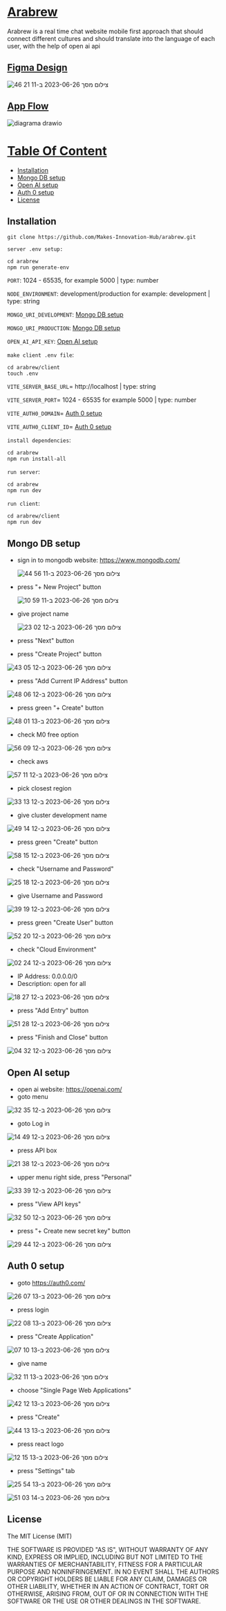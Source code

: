 # [Arabrew]()

Arabrew is a real time chat website mobile first approach that should connect different cultures and should translate into the language of each user, with the help of open ai api
## [Figma Design]()
![צילום מסך 2023-06-26 ב-11 21 46](https://github.com/Makes-Innovation-Hub/arabrew/assets/53153372/665f9cfb-7fda-4778-bef2-13b2f75a51f3)
## [App Flow]()

![diagrama drawio](https://github.com/Makes-Innovation-Hub/arabrew/assets/53153372/ae098cb7-293b-41c2-a169-83a4df9908b2)

# [Table Of Content]()
* [Installation](#installation)
* [Mongo DB setup](#mongo-db-setup)
* [Open AI setup](#open-ai-setup)
* [Auth 0 setup](#auth-0-setup)
* [License](#license)

## Installation

```
git clone https://github.com/Makes-Innovation-Hub/arabrew.git
```

``server .env setup:``
```
cd arabrew
npm run generate-env
```

``PORT``: 1024 - 65535, for example 5000 | type: number

``NODE_ENVIRONMENT``: development/production for example: development | type: string

``MONGO_URI_DEVELOPMENT``: [Mongo DB setup](#mongo-db-setup)

``MONGO_URI_PRODUCTION``: [Mongo DB setup](#mongo-db-setup)

``OPEN_AI_API_KEY``: [Open AI setup](#open-ai-setup)

``make client .env file``:
```
cd arabrew/client
touch .env
```

``VITE_SERVER_BASE_URL``= http://localhost | type: string

``VITE_SERVER_PORT``= 1024 - 65535 for example 5000 | type: number

``VITE_AUTH0_DOMAIN``= [Auth 0 setup](#auth-0-setup)

``VITE_AUTH0_CLIENT_ID``= [Auth 0 setup](#auth-0-setup)

``install dependencies``:
```
cd arabrew
npm run install-all
```
``run server``:
```
cd arabrew
npm run dev
```
``run client``:
```
cd arabrew/client
npm run dev
```

## Mongo DB setup

* sign in to mongodb website: https://www.mongodb.com/

  ![צילום מסך 2023-06-26 ב-11 56 44](https://github.com/Makes-Innovation-Hub/arabrew/assets/53153372/205524f2-3e84-4de6-857e-87e113aef288)
* press "+ New Project" button

  ![צילום מסך 2023-06-26 ב-11 59 10](https://github.com/Makes-Innovation-Hub/arabrew/assets/53153372/07033b0d-bf7a-4894-8407-4ea7b160e4c1)
* give project name

  ![צילום מסך 2023-06-26 ב-12 02 23](https://github.com/Makes-Innovation-Hub/arabrew/assets/53153372/d76cb2ae-1380-4c07-b3fc-dd21cea54b6a)
* press "Next" button
* press "Create Project" button

![צילום מסך 2023-06-26 ב-12 05 43](https://github.com/Makes-Innovation-Hub/arabrew/assets/53153372/42c2d9e9-50cd-41f7-8210-891064e3e9b6)
* press "Add Current IP Address" button

![צילום מסך 2023-06-26 ב-12 06 48](https://github.com/Makes-Innovation-Hub/arabrew/assets/53153372/c6bd10bd-f777-4b24-8eb6-ee4fd7b53cf0)
* press green "+ Create" button

![צילום מסך 2023-06-26 ב-13 01 48](https://github.com/Makes-Innovation-Hub/arabrew/assets/53153372/29c2bae6-53d9-4af8-a5dc-0f33b86262d2)

* check M0 free option

![צילום מסך 2023-06-26 ב-12 09 56](https://github.com/Makes-Innovation-Hub/arabrew/assets/53153372/3ff5bddf-07be-47a4-8519-109f0c5610e4)
* check aws

![צילום מסך 2023-06-26 ב-12 11 57](https://github.com/Makes-Innovation-Hub/arabrew/assets/53153372/164929c2-609a-43ff-ad38-aae4e0209867)
* pick closest region

![צילום מסך 2023-06-26 ב-12 13 33](https://github.com/Makes-Innovation-Hub/arabrew/assets/53153372/dff983d7-6f9e-4e67-9b68-a3702d900c86)
* give cluster development name

![צילום מסך 2023-06-26 ב-12 14 49](https://github.com/Makes-Innovation-Hub/arabrew/assets/53153372/52ef9c3c-aee7-4481-bd28-b2371c8c24fe)
* press green "Create" button

![צילום מסך 2023-06-26 ב-12 15 58](https://github.com/Makes-Innovation-Hub/arabrew/assets/53153372/f510800a-caa7-4d22-98ba-c8a4f3afbbe6)
* check "Username and Password"

![צילום מסך 2023-06-26 ב-12 18 25](https://github.com/Makes-Innovation-Hub/arabrew/assets/53153372/dee59938-2005-4d7d-912c-6d480f53ad14)
* give Username and Password

![צילום מסך 2023-06-26 ב-12 19 39](https://github.com/Makes-Innovation-Hub/arabrew/assets/53153372/8e8124d5-9cda-4b60-8e87-bda08950acd9)
* press green "Create User" button

![צילום מסך 2023-06-26 ב-12 20 52](https://github.com/Makes-Innovation-Hub/arabrew/assets/53153372/0a07864c-1ffe-4db8-a3ab-83b6493d5e11)
* check "Cloud Environment"

![צילום מסך 2023-06-26 ב-12 24 02](https://github.com/Makes-Innovation-Hub/arabrew/assets/53153372/76367e81-c4f8-4e43-bc0d-40b330c65839)
* IP Address: 0.0.0.0/0
* Description: open for all

![צילום מסך 2023-06-26 ב-12 27 18](https://github.com/Makes-Innovation-Hub/arabrew/assets/53153372/6d23ff1a-013a-4dd0-9373-9f8efc96f54d)
* press "Add Entry" button

![צילום מסך 2023-06-26 ב-12 28 51](https://github.com/Makes-Innovation-Hub/arabrew/assets/53153372/21bf3534-38d9-45b4-be1e-a645661c7558)
* press "Finish and Close" button

![צילום מסך 2023-06-26 ב-12 32 04](https://github.com/Makes-Innovation-Hub/arabrew/assets/53153372/bce1a1e9-fd79-498e-9982-1752f2a3dade)
## Open AI setup

* open ai website: https://openai.com/
* goto menu

![צילום מסך 2023-06-26 ב-12 35 32](https://github.com/Makes-Innovation-Hub/arabrew/assets/53153372/147a8f55-f0ec-4777-951c-79c165d47f43)
* goto Log in

![צילום מסך 2023-06-26 ב-12 49 14](https://github.com/Makes-Innovation-Hub/arabrew/assets/53153372/478cbaa7-41fe-4fb2-8695-4ea5f98708ac)
* press API box

![צילום מסך 2023-06-26 ב-12 38 21](https://github.com/Makes-Innovation-Hub/arabrew/assets/53153372/d2a8afc1-8ac4-4b2a-8c61-708b87901dc5)
* upper menu right side, press "Personal"

![צילום מסך 2023-06-26 ב-12 39 33](https://github.com/Makes-Innovation-Hub/arabrew/assets/53153372/3da1f623-c923-49f5-9ce4-3a334230e352)
* press "View API keys"

![צילום מסך 2023-06-26 ב-12 50 32](https://github.com/Makes-Innovation-Hub/arabrew/assets/53153372/8b55566b-621f-4abe-a401-7ee79a4ce294)
* press "+ Create new secret key" button

![צילום מסך 2023-06-26 ב-12 44 29](https://github.com/Makes-Innovation-Hub/arabrew/assets/53153372/13a95b31-3424-40c6-8062-5f826fee3df5)

## Auth 0 setup
 
* goto https://auth0.com/

![צילום מסך 2023-06-26 ב-13 07 26](https://github.com/Makes-Innovation-Hub/arabrew/assets/53153372/1ceddbb9-f75c-485a-9176-ced373e2e4e6)

* press login

![צילום מסך 2023-06-26 ב-13 08 22](https://github.com/Makes-Innovation-Hub/arabrew/assets/53153372/4468738e-e75d-4065-9038-c442d989aeab)

* press "Create Application"

![צילום מסך 2023-06-26 ב-13 10 07](https://github.com/Makes-Innovation-Hub/arabrew/assets/53153372/579bc4a5-0055-480a-9ded-82524f16ba48)

* give name

![צילום מסך 2023-06-26 ב-13 11 32](https://github.com/Makes-Innovation-Hub/arabrew/assets/53153372/7b141ed2-2996-42d9-a9c0-49bc66562343)

* choose "Single Page Web Applications"

![צילום מסך 2023-06-26 ב-13 12 42](https://github.com/Makes-Innovation-Hub/arabrew/assets/53153372/2376539d-82b3-45bc-8827-edd9211711bc)

* press "Create"

![צילום מסך 2023-06-26 ב-13 13 44](https://github.com/Makes-Innovation-Hub/arabrew/assets/53153372/38bd96a5-427a-4a46-a563-27738c03f934)

* press react logo

![צילום מסך 2023-06-26 ב-13 15 12](https://github.com/Makes-Innovation-Hub/arabrew/assets/53153372/4462848d-90f8-42fe-b8c3-4a6254c77e46)

* press "Settings" tab

![צילום מסך 2023-06-26 ב-13 54 25](https://github.com/Makes-Innovation-Hub/arabrew/assets/53153372/b5f73835-b6d8-4a8a-8b2f-9eac5b0af643)

![צילום מסך 2023-06-26 ב-14 03 51](https://github.com/Makes-Innovation-Hub/arabrew/assets/53153372/e8c77e0e-0181-4456-89c5-4b13badeea04)

## License

The MIT License (MIT)

THE SOFTWARE IS PROVIDED "AS IS", WITHOUT WARRANTY OF ANY KIND, EXPRESS OR IMPLIED, INCLUDING BUT NOT LIMITED TO THE WARRANTIES OF MERCHANTABILITY, FITNESS FOR A PARTICULAR PURPOSE AND NONINFRINGEMENT. IN NO EVENT SHALL THE AUTHORS OR COPYRIGHT HOLDERS BE LIABLE FOR ANY CLAIM, DAMAGES OR OTHER LIABILITY, WHETHER IN AN ACTION OF CONTRACT, TORT OR OTHERWISE, ARISING FROM, OUT OF OR IN CONNECTION WITH THE SOFTWARE OR THE USE OR OTHER DEALINGS IN THE SOFTWARE.
